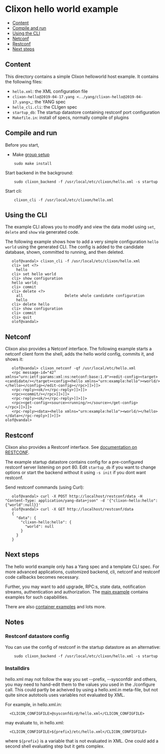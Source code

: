 # Clixon hello world example

  * [Content](#content)
  * [Compile and run](#compile)
  * [Using the CLI](#using-the-cli)
  * [Netconf](#netconf)	
  * [Restconf](#restconf)
  * [Next steps](#next-steps)
  
## Content

This directory contains a simple Clixon helloworld host example. It contains the following files:
* `hello.xml`: the XML configuration file
* `clixon-hello@2019-04-17.yang <../yang/clixon-hello@2019-04-17.yang>`_: the YANG spec
* `hello_cli.cli`: the CLIgen spec
* `startup_db`: The startup datastore containing restconf port configuration
* `Makefile.in`: install of specs, normally compile of plugins

## Compile and run

Before you start,
* Make [group setup](https://github.com/clicon/clixon/blob/master/doc/FAQ.md#do-i-need-to-setup-anything)

```
    sudo make install
```
Start backend in the background:
```
    sudo clixon_backend -f /usr/local/etc/clixon/hello.xml -s startup
```

Start cli:
```
    clixon_cli -f /usr/local/etc/clixon/hello.xml
```

## Using the CLI

The example CLI allows you to modify and view the data model using `set`, `delete` and `show` via generated code.

The following example shows how to add a very simple configuration `hello world` using the generated CLI. The config is added to the candidate database, shown, committed to running, and then deleted.
```
   olof@vandal> clixon_cli -f /usr/local/etc/clixon/hello.xml
   cli> set <?>
     hello                 
   cli> set hello world 
   cli> show configuration 
   hello world;
   cli> commit 
   cli> delete <?>
     all                   Delete whole candidate configuration
     hello                 
   cli> delete hello 
   cli> show configuration 
   cli> commit 
   cli> quit
   olof@vandal> 
```

## Netconf

Clixon also provides a Netconf interface. The following example starts a netconf client form the shell, adds the hello world config, commits it, and shows it:
```
   olof@vandal> clixon_netconf -qf /usr/local/etc/hello.xml
   <rpc message-id="42" xmlns="urn:ietf:params:xml:ns:netconf:base:1.0"><edit-config><target><candidate/></target><config><hello xmlns="urn:example:hello"><world/></hello></config></edit-config></rpc>]]>]]>
   <rpc-reply><ok/></rpc-reply>]]>]]>
   <rpc><commit/></rpc>]]>]]>
   <rpc-reply><ok/></rpc-reply>]]>]]>
   <rpc><get-config><source><running/></source></get-config></rpc>]]>]]>
   <rpc-reply><data><hello xmlns="urn:example:hello"><world/></hello></data></rpc-reply>]]>]]>
olof@vandal> 
```

## Restconf

Clixon also provides a Restconf interface. See [documentation on RESTCONF](https://clixon-docs.readthedocs.io/en/latest/restconf.html).

The example startup datastore contains config for a pre-configured restconf server listening on port 80. Edit `startup_db` if you want to change options or start the backend without it using `-s init` if you dont want restconf.

Send restconf commands (using Curl):
```
   olof@vandal> curl -X POST http://localhost/restconf/data -H "Content-Type: application/yang-data+json" -d '{"clixon-hello:hello":{"world":null}}'
   olof@vandal> curl -X GET http://localhost/restconf/data 
   {
     "data": {
       "clixon-hello:hello": {
         "world": null
       }
     }
   }
```

## Next steps

The hello world example only has a Yang spec and a template CLI
spec. For more advanced applications, customized backend, cli, netconf
and restconf code callbacks becomes necessary.

Further, you may want to add upgrade, RPC:s, state data, notification
streams, authentication and authorization. The [main example](../main)
contains examples for such capabilities.

There are also [container examples](../../docker) and lots more.

## Notes

### Restconf datastore config 

You can use the config of restconf in the startup datastore as an alternative:
```
    sudo clixon_backend -f /usr/local/etc/clixon/hello.xml -s startup
```

### Installdirs

hello.xml may not follow the way you set --prefix, --sysconfdir and others, you may need to hand-edit them to the values you used in the ./configure call. This could partly be acheived by using a hello.xml.in meta-file, but not quite since autotools uses variables not evaluated by XML.

For example, in hello.xml.in:
```
  <CLICON_CONFIGFILE>@sysconfdir@/hello.xml</CLICON_CONFIGFILE>
```
may evaluate to, in hello.xml:
```
  <CLICON_CONFIGFILE>${prefix}/etc/hello.xml</CLICON_CONFIGFILE>
```
where `${prefix}` is a variable that is not evaluated in XML. One could add a second shell evaluating step but it gets complex.

